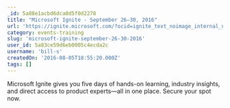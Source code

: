 ```yaml
---
_id: 5a88e1acbd6dca0d5f0d2278
title: "Microsoft Ignite - September 26–30, 2016"
url: 'https://ignite.microsoft.com/?ocid=ignite_text_noimage_internal_newsletter_regnow_technet'
category: events-training
slug: 'microsoft-ignite-september-26-30-2016'
user_id: 5a83ce59d6eb0005c4ecda2c
username: 'bill-s'
createdOn: '2016-08-05T18:55:20.000Z'
tags: []
---
```


Microsoft Ignite gives you five days of hands-on learning, industry insights, and direct access to product experts—all in one place. Secure your spot now.
